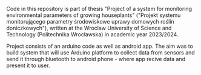 Code in this repository is part of thesis "Project of a system for monitoring environmental parameters of growing houseplants" ("Projekt systemu monitorującego parametry środowiskowe uprawy domowych roślin doniczkowych"),
written at the Wroclaw University of Science and Technology (Politechnika Wrocławska) in academic year 2023/2024. 

Project consists of an arduino code as well as android app. 
The aim was to build system that will use Arduino platform to collect data from sensors and send it through bluetooth to android phone - where app recive data and present it to user. 
